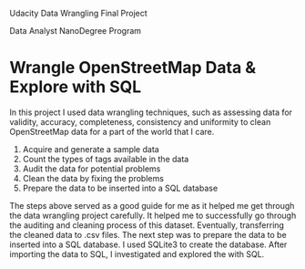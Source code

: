 
Udacity Data Wrangling Final Project

Data Analyst NanoDegree Program

# Wrangle OpenStreetMap Data & Explore with SQL
In this project I used data wrangling techniques, such as assessing data for validity, accuracy, completeness, consistency and uniformity to clean OpenStreetMap data for a part of the world that I care.

1. Acquire and generate a sample data
2. Count the types of tags available in the data
3. Audit the data for potential problems
4. Clean the data by fixing the problems
5. Prepare the data to be inserted into a SQL database

The steps above served as a good guide for me as it helped me get through the data wrangling project carefully. It helped me to successfully go through the auditing and cleaning process of this dataset. Eventually, transferring the cleaned data to .csv files.  The next step was to prepare the data to be inserted into a SQL database.  I used SQLite3 to create the database. After importing the data to SQL, I investigated and explored the with SQL.




